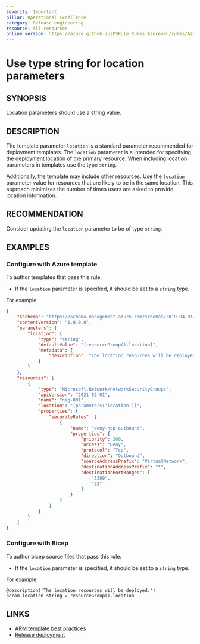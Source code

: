 ```yaml
---
severity: Important
pillar: Operational Excellence
category: Release engineering
resource: All resources
online version: https://azure.github.io/PSRule.Rules.Azure/en/rules/Azure.Template.LocationType/
---
```


# Use type string for location parameters

## SYNOPSIS

Location parameters should use a string value.

## DESCRIPTION

The template parameter `location` is a standard parameter recommended for deployment templates.
The `location` parameter is a intended for specifying the deployment location of the primary resource.
When including location parameters in templates use the type `string`.

Additionally, the template may include other resources.
Use the `location` parameter value for resources that are likely to be in the same location.
This approach minimizes the number of times users are asked to provide location information.

## RECOMMENDATION

Consider updating the `location` parameter to be of type `string`.

## EXAMPLES

### Configure with Azure template

To author templates that pass this rule:

- If the `location` parameter is specified, it should be set to a `string` type.

For example:

```json
{
    "$schema": "https://schema.management.azure.com/schemas/2019-04-01/deploymentTemplate.json#",
    "contentVersion": "1.0.0.0",
    "parameters": {
        "location": {
            "type": "string",
            "defaultValue": "[resourceGroup().location]",
            "metadata": {
                "description": "The location resources will be deployed."
            }
        }
    },
    "resources": [
        {
            "type": "Microsoft.Network/networkSecurityGroups",
            "apiVersion": "2021-02-01",
            "name": "nsg-001",
            "location": "[parameters('location')]",
            "properties": {
                "securityRules": [
                    {
                        "name": "deny-hop-outbound",
                        "properties": {
                            "priority": 200,
                            "access": "Deny",
                            "protocol": "Tcp",
                            "direction": "Outbound",
                            "sourceAddressPrefix": "VirtualNetwork",
                            "destinationAddressPrefix": "*",
                            "destinationPortRanges": [
                                "3389",
                                "22"
                            ]
                        }
                    }
                ]
            }
        }
    ]
}
```

### Configure with Bicep

To author bicep source files that pass this rule:

- If the `location` parameter is specified, it should be set to a `string` type.

For example:

```bicep
@description('The location resources will be deployed.')
param location string = resourceGroup().location
```

## LINKS

- [ARM template best practices](https://docs.microsoft.com/azure/azure-resource-manager/templates/template-best-practices#location-recommendations-for-parameters)
- [Release deployment](https://docs.microsoft.com/azure/architecture/framework/devops/release-engineering-cd#automation)
